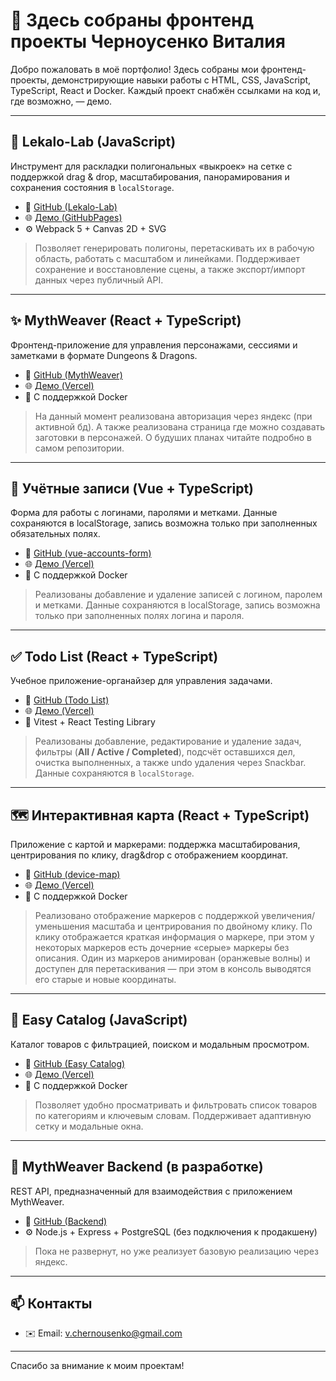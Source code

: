 # 🧩 Здесь собраны фронтенд проекты Черноусенко Виталия

Добро пожаловать в моё портфолио! Здесь собраны мои фронтенд-проекты, демонстрирующие навыки работы с HTML, CSS, JavaScript, TypeScript, React и Docker. Каждый проект снабжён ссылками на код и, где возможно, — демо.

---

## 🎯 Lekalo-Lab (JavaScript)

Инструмент для раскладки полигональных «выкроек» на сетке с поддержкой drag & drop, масштабирования, панорамирования и сохранения состояния в `localStorage`.

- 🔗 [GitHub (Lekalo-Lab)](https://github.com/ColdCactus528/Lekalo-Lab)
- 🌐 [Демо (GitHubPages)](https://coldcactus528.github.io/Lekalo-Lab/)
- ⚙️ Webpack 5 + Canvas 2D + SVG  

> Позволяет генерировать полигоны, перетаскивать их в рабочую область, работать с масштабом и линейками. Поддерживает сохранение и восстановление сцены, а также экспорт/импорт данных через публичный API.

---

## ✨ MythWeaver (React + TypeScript)

Фронтенд-приложение для управления персонажами, сессиями и заметками в формате Dungeons & Dragons.

- 🔗 [GitHub (MythWeaver)](https://github.com/ColdCactus528/mythWeaver)
- 🌐 [Демо (Vercel)](https://myth-weaver-murex.vercel.app/)
- 🐳 С поддержкой Docker

> На данный момент реализована авторизация через яндекс (при активной бд). А также реализована страница где можно создавать заготовки в персонажей. О будуших планах читайте подробно в самом репозитории.

---

## 🧩 Учётные записи (Vue + TypeScript)
Форма для работы с логинами, паролями и метками. Данные сохраняются в localStorage, запись возможна только при заполненных обязательных полях.
- 🔗 [GitHub (vue-accounts-form)](https://github.com/ColdCactus528/vue-accounts-form)
- 🌐 [Демо (Vercel)](https://vue-accounts-form-xi.vercel.app/)
- 🐳 С поддержкой Docker

> Реализованы добавление и удаление записей с логином, паролем и метками. Данные сохраняются в localStorage, запись возможна только при заполненных полях логина и пароля.
---

## ✅ Todo List (React + TypeScript)

Учебное приложение-органайзер для управления задачами.

- 🔗 [GitHub (Todo List)](https://github.com/ColdCactus528/todo-list)
- 🌐 [Демо (Vercel)](https://todo-list-bice-six.vercel.app/)
- 🧪 Vitest + React Testing Library

> Реализованы добавление, редактирование и удаление задач, фильтры (**All / Active / Completed**), подсчёт оставшихся дел, очистка выполненных, а также undo удаления через Snackbar. Данные сохраняются в `localStorage`.

---

## 🗺️ Интерактивная карта (React + TypeScript)
Приложение с картой и маркерами: поддержка масштабирования, центрирования по клику, drag&drop с отображением координат.
- 🔗 [GitHub (device-map)](https://github.com/ColdCactus528/device-map)
- 🌐 [Демо (Vercel)](https://device-map.vercel.app/)
- 🐳 С поддержкой Docker
  
> Реализовано отображение маркеров с поддержкой увеличения/уменьшения масштаба и центрирования по двойному клику. По клику отображается краткая информация о маркере, при этом у некоторых маркеров есть дочерние «серые» маркеры без описания. Один из маркеров анимирован (оранжевые волны) и доступен для перетаскивания — при этом в консоль выводятся его старые и новые координаты.
---

## 🛒 Easy Catalog (JavaScript)

Каталог товаров с фильтрацией, поиском и модальным просмотром.

- 🔗 [GitHub (Easy Catalog)](https://github.com/ColdCactus528/easy-catalog)
- 🌐 [Демо (Vercel)](https://easy-catalog-peach.vercel.app/)
- 🐳 С поддержкой Docker

> Позволяет удобно просматривать и фильтровать список товаров по категориям и ключевым словам. Поддерживает адаптивную сетку и модальные окна.

---

## 🧱 MythWeaver Backend (в разработке)

REST API, предназначенный для взаимодействия с приложением MythWeaver.

- 🔗 [GitHub (Backend)](https://github.com/ColdCactus528/mythWeaver-backend)
- ⚙️ Node.js + Express + PostgreSQL (без подключения к продакшену)

> Пока не развернут, но уже реализует базовую реализацию через яндекс.

---

## 📫 Контакты

- ✉️ Email: v.chernousenko@gmail.com

---

Спасибо за внимание к моим проектам!

